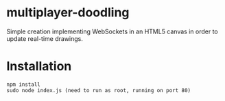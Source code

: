 # multiplayer-doodling
Simple creation implementing WebSockets in an HTML5 canvas in order to update real-time drawings.

# Installation
```
npm install
sudo node index.js (need to run as root, running on port 80)
```
